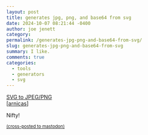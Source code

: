 ```yaml
---
layout: post
title: generates jpg, png, and base64 from svg
date: 2024-10-07 08:21:44 -0400
author: joe jenett
category: 
permalink: /generates-jpg-png-and-base64-from-svg/
slug: generates-jpg-png-and-base64-from-svg
summary: I like.
comments: true
categories:
  - tools
  - generators
  - svg
---
```

<a title="SVG to JPEG/PNG" href="https://tools.simonwillison.net/svg-render">SVG to JPEG/PNG</a><br>[<a title="source" href="https://pinboard.in/u:arnicas">arnicas</a>]

Nifty!

<a href="https://brid.gy/publish/mastodon"><small>(cross-posted to mastodon)</small></a>